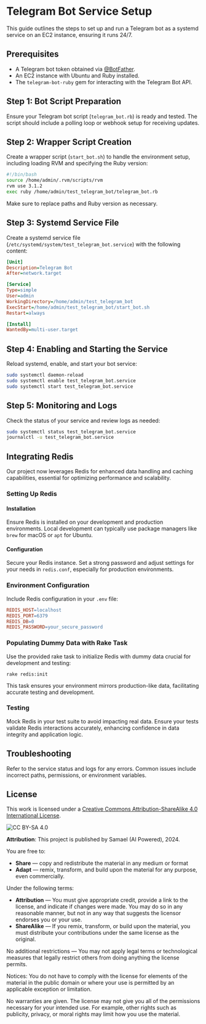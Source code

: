 
# Telegram Bot Service Setup

This guide outlines the steps to set up and run a Telegram bot as a systemd service on an EC2 instance, ensuring it runs 24/7.

## Prerequisites

- A Telegram bot token obtained via [@BotFather](https://t.me/botfather).
- An EC2 instance with Ubuntu and Ruby installed.
- The `telegram-bot-ruby` gem for interacting with the Telegram Bot API.

## Step 1: Bot Script Preparation

Ensure your Telegram bot script (`telegram_bot.rb`) is ready and tested. The script should include a polling loop or webhook setup for receiving updates.

## Step 2: Wrapper Script Creation

Create a wrapper script (`start_bot.sh`) to handle the environment setup, including loading RVM and specifying the Ruby version:

```bash
#!/bin/bash
source /home/admin/.rvm/scripts/rvm
rvm use 3.1.2
exec ruby /home/admin/test_telegram_bot/telegram_bot.rb
```

Make sure to replace paths and Ruby version as necessary.

## Step 3: Systemd Service File

Create a systemd service file (`/etc/systemd/system/test_telegram_bot.service`) with the following content:

```ini
[Unit]
Description=Telegram Bot
After=network.target

[Service]
Type=simple
User=admin
WorkingDirectory=/home/admin/test_telegram_bot
ExecStart=/home/admin/test_telegram_bot/start_bot.sh
Restart=always

[Install]
WantedBy=multi-user.target
```

## Step 4: Enabling and Starting the Service

Reload systemd, enable, and start your bot service:

```bash
sudo systemctl daemon-reload
sudo systemctl enable test_telegram_bot.service
sudo systemctl start test_telegram_bot.service
```

## Step 5: Monitoring and Logs

Check the status of your service and review logs as needed:

```bash
sudo systemctl status test_telegram_bot.service
journalctl -u test_telegram_bot.service
```

## Integrating Redis

Our project now leverages Redis for enhanced data handling and caching capabilities, essential for optimizing performance and scalability.

### Setting Up Redis

#### Installation

Ensure Redis is installed on your development and production environments. Local development can typically use package managers like `brew` for macOS or `apt` for Ubuntu.

#### Configuration

Secure your Redis instance. Set a strong password and adjust settings for your needs in `redis.conf`, especially for production environments.

### Environment Configuration

Include Redis configuration in your `.env` file:

```makefile
REDIS_HOST=localhost
REDIS_PORT=6379
REDIS_DB=0
REDIS_PASSWORD=your_secure_password
```

### Populating Dummy Data with Rake Task

Use the provided rake task to initialize Redis with dummy data crucial for development and testing:

```shell
rake redis:init
```

This task ensures your environment mirrors production-like data, facilitating accurate testing and development.

### Testing

Mock Redis in your test suite to avoid impacting real data. Ensure your tests validate Redis interactions accurately, enhancing confidence in data integrity and application logic.


## Troubleshooting

Refer to the service status and logs for any errors. Common issues include incorrect paths, permissions, or environment variables.


## License
This work is licensed under a [Creative Commons Attribution-ShareAlike 4.0 International License](http://creativecommons.org/licenses/by-sa/4.0/).

![CC BY-SA 4.0](https://i.creativecommons.org/l/by-sa/4.0/88x31.png)

**Attribution**: This project is published by Samael (AI Powered), 2024.

You are free to:
- **Share** — copy and redistribute the material in any medium or format
- **Adapt** — remix, transform, and build upon the material for any purpose, even commercially.

Under the following terms:
- **Attribution** — You must give appropriate credit, provide a link to the license, and indicate if changes were made. You may do so in any reasonable manner, but not in any way that suggests the licensor endorses you or your use.
- **ShareAlike** — If you remix, transform, or build upon the material, you must distribute your contributions under the same license as the original.

No additional restrictions — You may not apply legal terms or technological measures that legally restrict others from doing anything the license permits.

Notices:
You do not have to comply with the license for elements of the material in the public domain or where your use is permitted by an applicable exception or limitation.

No warranties are given. The license may not give you all of the permissions necessary for your intended use. For example, other rights such as publicity, privacy, or moral rights may limit how you use the material.
